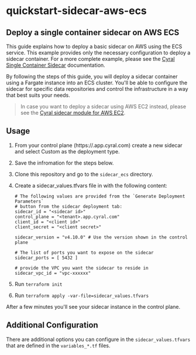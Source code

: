 # quickstart-sidecar-aws-ecs

## Deploy a single container sidecar on AWS ECS

This guide explains how to deploy a basic sidecar on AWS using
the ECS service. This example provides only the necessary configuration to
deploy a sidecar container. For a more complete example, please see the
[Cyral Single Container Sidecar](https://cyral.com/docs/sidecars/singlecontainer/install)
documentation.

By following the steps of this guide, you will deploy a sidecar container using
a Fargate instance into an ECS cluster. You'll be able to configure the sidecar
for specific data repositories and control the infrastructure in a way that best
suits your needs.

> In case you want to deploy a sidecar using AWS EC2 instead, please see
> the [Cyral sidecar module for AWS EC2](https://github.com/cyralinc/terraform-aws-sidecar-ec2).

## Usage

1. From your control plane (https://<tenant>.app.cyral.com) create a new sidecar and select Custom as the deployment type.
1. Save the infromation for the steps below.
1. Clone this repository and go to the `sidecar_ecs` directory.
1. Create a sidecar_values.tfvars file in with the following content:

    ```hcl
    # The following values are provided from the `Generate Deployment Parameters`
    # button from the sidecar deployment tab:
    sidecar_id = "<sidecar id>"
    control_plane = "<tenant>.app.cyral.com"
    client_id = "<client id>"
    client_secret = "<client secret>"

    sidecar_version = "v4.10.0" # Use the version shown in the control plane

    # The list of ports you want to expose on the sidecar
    sidecar_ports = [ 5432 ]

    # provide the VPC you want the sidecar to reside in
    sidecar_vpc_id = "vpc-xxxxxx"
    ```

1. Run `terraform init`
1. Run `terraform apply -var-file=sidecar_values.tfvars`

After a few minutes you'll see your sidecar instance in the control plane.

## Additional Configuration

There are additional options you can configure in the `sidecar_values.tfvars` that are defined in the `variables_*.tf` files.
